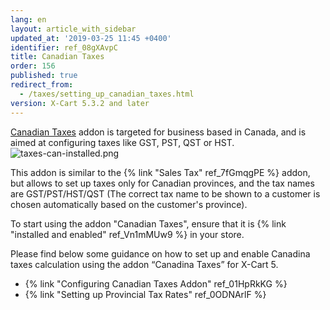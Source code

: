 ```yaml
---
lang: en
layout: article_with_sidebar
updated_at: '2019-03-25 11:45 +0400'
identifier: ref_08gXAvpC
title: Canadian Taxes
order: 156
published: true
redirect_from:
  - /taxes/setting_up_canadian_taxes.html
version: X-Cart 5.3.2 and later
---
```

[Canadian Taxes](https://market.x-cart.com/addons/canadian-taxes.html "Canadian Taxes") addon is targeted for business based in Canada, and is aimed at configuring taxes like GST, PST, QST or HST. 
    ![taxes-can-installed.png]({{site.baseurl}}/attachments/ref_hxmof6xX/taxes-can-installed.png)

This addon is similar to the {% link "Sales Tax" ref_7fGmqgPE %} addon, but allows to set up taxes only for Canadian provinces, and the tax names are GST/PST/HST/QST (The correct tax name to be shown to a customer is chosen automatically based on the customer's province).

To start using the addon "Canadian Taxes", ensure that it is {% link "installed and enabled" ref_Vn1mMUw9 %} in your store.

Please find below some guidance on how to set up and enable Canadina taxes calculation using the addon “Canadina Taxes” for X-Cart 5.

*  {% link "Configuring Canadian Taxes Addon" ref_01HpRkKG %}
*  {% link "Setting up Provincial Tax Rates" ref_0ODNArlF %}